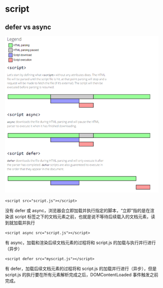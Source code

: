 # script

## defer vs async

![script](./imgs/script.jpg)

`<script src="script.js"></script>`

没有 defer 或 async，浏览器会立即加载并执行指定的脚本，“立即”指的是在渲染该 script 标签之下的文档元素之前，也就是说不等待后续载入的文档元素，读到就加载并执行

`<script async src="script.js"></script>`

有 async，加载和渲染后续文档元素的过程将和 script.js 的加载与执行并行进行（异步）

`<script defer src="myscript.js"></script>`

有 defer，加载后续文档元素的过程将和 script.js 的加载并行进行（异步），但是 script.js 的执行要在所有元素解析完成之后，DOMContentLoaded 事件触发之前完成。
